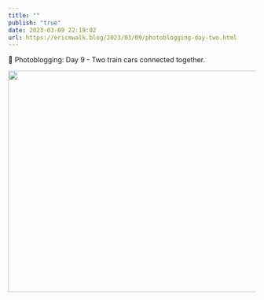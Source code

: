 ```yaml
---
title: ""
publish: "true"
date: 2023-03-09 22:19:02
url: https://ericmwalk.blog/2023/03/09/photoblogging-day-two.html
---
```


📸 Photoblogging: Day 9 - Two train cars connected together.



<img src="uploads/2023/e37e238920.jpg" width="600" height="450" alt="">